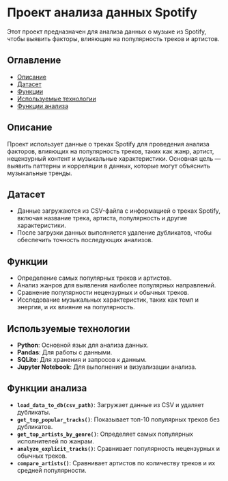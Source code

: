 # Проект анализа данных Spotify

Этот проект предназначен для анализа данных о музыке из Spotify, чтобы выявить факторы, влияющие на популярность треков и артистов.

## Оглавление
- [Описание](#описание)
- [Датасет](#датасет)
- [Функции](#функции)
- [Используемые технологии](#используемые-технологии)
- [Функции анализа](#функции-анализа)

## Описание
Проект использует данные о треках Spotify для проведения анализа факторов, влияющих на популярность треков, таких как жанр, артист, нецензурный контент и музыкальные характеристики. Основная цель — выявить паттерны и корреляции в данных, которые могут объяснить музыкальные тренды.

## Датасет
- Данные загружаются из CSV-файла с информацией о треках Spotify, включая название трека, артиста, популярность и другие характеристики.
- После загрузки данных выполняется удаление дубликатов, чтобы обеспечить точность последующих анализов.

## Функции
- Определение самых популярных треков и артистов.
- Анализ жанров для выявления наиболее популярных направлений.
- Сравнение популярности нецензурных и обычных треков.
- Исследование музыкальных характеристик, таких как темп и энергия, и их влияние на популярность.

## Используемые технологии
- **Python**: Основной язык для анализа данных.
- **Pandas**: Для работы с данными.
- **SQLite**: Для хранения и запросов к данным.
- **Jupyter Notebook**: Для выполнения и визуализации анализа.

## Функции анализа
- **`load_data_to_db(csv_path)`**: Загружает данные из CSV и удаляет дубликаты.
- **`get_top_popular_tracks()`**: Показывает топ-10 популярных треков без дубликатов.
- **`get_top_artists_by_genre()`**: Определяет самых популярных исполнителей по жанрам.
- **`analyze_explicit_tracks()`**: Сравнивает популярность нецензурных и обычных треков.
- **`compare_artists()`**: Сравнивает артистов по количеству треков и их средней популярности.